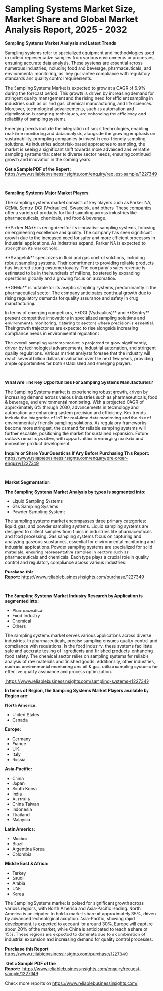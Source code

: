 <p><h1>Sampling Systems Market Size, Market Share and Global Market Analysis Report, 2025 - 2032</h1></p><p><strong>Sampling Systems Market Analysis and Latest Trends</strong></p>
<p><p>Sampling systems refer to specialized equipment and methodologies used to collect representative samples from various environments or processes, ensuring accurate data analysis. These systems are essential across numerous industries, including food and beverage, pharmaceuticals, and environmental monitoring, as they guarantee compliance with regulatory standards and quality control requirements.</p><p>The Sampling Systems Market is expected to grow at a CAGR of 6.9% during the forecast period. This growth is driven by increasing demand for stringent quality management and the rising need for efficient sampling in industries such as oil and gas, chemical manufacturing, and life sciences. Moreover, technological advancements, such as automation and digitalization in sampling techniques, are enhancing the efficiency and reliability of sampling systems. </p><p>Emerging trends include the integration of smart technologies, enabling real-time monitoring and data analysis, alongside the growing emphasis on sustainability, prompting companies to invest in eco-friendly sampling solutions. As industries adopt risk-based approaches to sampling, the market is seeing a significant shift towards more advanced and versatile sampling systems that cater to diverse sector needs, ensuring continued growth and innovation in the coming years.</p></p>
<p><strong>Get a Sample PDF of the Report:&nbsp;</strong> <a href="https://www.reliablebusinessinsights.com/enquiry/request-sample/1227349?utm_campaign=2239&utm_medium=2&utm_source=Github&utm_content=ia&utm_term=09042025&utm_id=sampling-systems">https://www.reliablebusinessinsights.com/enquiry/request-sample/1227349</a></p>
<p>&nbsp;</p>
<p><strong>Sampling Systems Major Market Players</strong></p>
<p><p>The sampling systems market consists of key players such as Parker NA, GEMü, Sentry, DGI (Vydraulics), Swagelok, and others. These companies offer a variety of products for fluid sampling across industries like pharmaceuticals, chemicals, and food & beverage.</p><p>**Parker NA** is recognized for its innovative sampling systems, focusing on engineering excellence and quality. The company has seen significant growth due to the increased need for safer and more efficient processes in industrial applications. As industries expand, Parker NA is expected to strengthen its market hold.</p><p>**Swagelok** specializes in fluid and gas control solutions, including robust sampling systems. Their commitment to providing reliable products has fostered strong customer loyalty. The company's sales revenue is estimated to be in the hundreds of millions, bolstered by expanding operations globally and a growing focus on automation.</p><p>**GEMü** is notable for its aseptic sampling systems, predominantly in the pharmaceutical sector. The company anticipates continual growth due to rising regulatory demands for quality assurance and safety in drug manufacturing.</p><p>In terms of emerging competitors, **DGI (Vydraulics)** and **Sentry** present competitive innovations in specialized sampling solutions and environmental monitoring, catering to sectors where precision is essential. Their growth trajectories are expected to rise alongside increasing compliance needs in environmental regulations.</p><p>The overall sampling systems market is projected to grow significantly, driven by technological advancements, industrial automation, and stringent quality regulations. Various market analysts foresee that the industry will reach several billion dollars in valuation over the next few years, providing ample opportunities for both established and emerging players.</p></p>
<p>&nbsp;</p>
<p><strong>What Are The Key Opportunities For Sampling Systems Manufacturers?</strong></p>
<p><p>The Sampling Systems market is experiencing robust growth, driven by increasing demand across various industries such as pharmaceuticals, food & beverage, and environmental monitoring. With a projected CAGR of approximately 6% through 2030, advancements in technology and automation are enhancing system precision and efficiency. Key trends include the integration of IoT for real-time data monitoring and the rise of environmentally friendly sampling solutions. As regulatory frameworks become more stringent, the demand for reliable sampling systems will further escalate, positioning the market for sustained expansion. Future outlook remains positive, with opportunities in emerging markets and innovative product development.</p></p>
<p><strong>Inquire or Share Your Questions If Any Before Purchasing This Report:</strong> <a href="https://www.reliablebusinessinsights.com/enquiry/pre-order-enquiry/1227349?utm_campaign=2239&utm_medium=2&utm_source=Github&utm_content=ia&utm_term=09042025&utm_id=sampling-systems">https://www.reliablebusinessinsights.com/enquiry/pre-order-enquiry/1227349</a></p>
<p>&nbsp;</p>
<p><strong>Market Segmentation</strong></p>
<p><strong>The Sampling Systems Market Analysis by types is segmented into:</strong></p>
<p><ul><li>Liquid Sampling Systems</li><li>Gas Sampling Systems</li><li>Powder Sampling Systems</li></ul></p>
<p><p>The sampling systems market encompasses three primary categories: liquid, gas, and powder sampling systems. Liquid sampling systems are designed to collect samples from fluids in industries like pharmaceuticals and food processing. Gas sampling systems focus on capturing and analyzing gaseous substances, essential for environmental monitoring and industrial applications. Powder sampling systems are specialized for solid materials, ensuring representative samples in sectors such as pharmaceuticals and chemicals. Each type plays a crucial role in quality control and regulatory compliance across various industries.</p></p>
<p><strong>Purchase this Report:&nbsp;</strong><a href="https://www.reliablebusinessinsights.com/purchase/1227349?utm_campaign=2239&utm_medium=2&utm_source=Github&utm_content=ia&utm_term=09042025&utm_id=sampling-systems">https://www.reliablebusinessinsights.com/purchase/1227349</a></p>
<p>&nbsp;</p>
<p><strong>The Sampling Systems Market Industry Research by Application is segmented into:</strong></p>
<p><ul><li>Pharmaceutical</li><li>Food Industry</li><li>Chemical</li><li>Others</li></ul></p>
<p><p>The sampling systems market serves various applications across diverse industries. In pharmaceuticals, precise sampling ensures quality control and compliance with regulations. In the food industry, these systems facilitate safe and accurate testing of ingredients and finished products, enhancing food safety. The chemical sector relies on sampling systems for reliable analysis of raw materials and finished goods. Additionally, other industries, such as environmental monitoring and oil & gas, utilize sampling systems for effective quality assurance and process optimization.</p></p>
<p><a href="https://www.reliablebusinessinsights.com/sampling-systems-r1227349?utm_campaign=2239&utm_medium=2&utm_source=Github&utm_content=ia&utm_term=09042025&utm_id=sampling-systems">&nbsp;https://www.reliablebusinessinsights.com/sampling-systems-r1227349</a></p>
<p><strong>In terms of Region, the Sampling Systems Market Players available by Region are:</strong></p>
<p>
    <p> <strong> North America: </strong>
        <ul>
            <li>United States</li>
            <li>Canada</li>
        </ul>
        </p> 
    <p> <strong> Europe: </strong>
        <ul>
            <li>Germany</li>
            <li>France</li>
            <li>U.K.</li>
            <li>Italy</li>
            <li>Russia</li>
        </ul>
        </p> 
    <p> <strong> Asia-Pacific: </strong>
        <ul>
            <li>China</li>
            <li>Japan</li>
            <li>South Korea</li>
            <li>India</li>
            <li>Australia</li>
            <li>China Taiwan</li>
            <li>Indonesia</li>
            <li>Thailand</li>
            <li>Malaysia</li>
        </ul>
        </p> 
    <p> <strong> Latin America: </strong>
        <ul>
            <li>Mexico</li>
            <li>Brazil</li>
            <li>Argentina Korea</li>
            <li>Colombia</li>
        </ul>
        </p> 
    <p> <strong> Middle East & Africa: </strong>
        <ul>
            <li>Turkey</li>
            <li>Saudi</li>
            <li>Arabia</li>
            <li>UAE</li>
            <li>Korea</li>
        </ul>
    </p>
    </p>
<p><p>The Sampling Systems market is poised for significant growth across various regions, with North America and Asia-Pacific leading. North America is anticipated to hold a market share of approximately 35%, driven by advanced technological adoption. Asia-Pacific, showing rapid development, is expected to account for around 30%. Europe will capture about 20% of the market, while China is anticipated to reach a share of 15%. These regions are expected to dominate due to a combination of industrial expansion and increasing demand for quality control processes.</p></p>
<p><strong>Purchase this Report: </strong><a href="https://www.reliablebusinessinsights.com/purchase/1227349?utm_campaign=2239&utm_medium=2&utm_source=Github&utm_content=ia&utm_term=09042025&utm_id=sampling-systems">https://www.reliablebusinessinsights.com/purchase/1227349</a></p>
<p>&nbsp;<strong>Get a Sample PDF of the Report:&nbsp;&nbsp;</strong><a href="https://www.reliablebusinessinsights.com/enquiry/request-sample/1227349?utm_campaign=2239&utm_medium=2&utm_source=Github&utm_content=ia&utm_term=09042025&utm_id=sampling-systems">https://www.reliablebusinessinsights.com/enquiry/request-sample/1227349</a></p>
<p><strong></strong></p>
<p>Check more reports on <a href="https://www.reliablebusinessinsights.com/?utm_campaign=2239&utm_medium=2&utm_source=Github&utm_content=ia&utm_term=09042025&utm_id=sampling-systems">https://www.reliablebusinessinsights.com/</a></p>